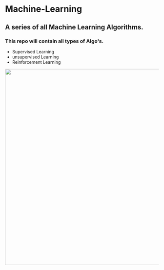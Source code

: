 #  Machine-Learning
## A series of all Machine Learning Algorithms.
###  This repo will contain all types of Algo's.
* Supervised Learning
* unsupervised Learning
*  Reinforcement Learning
<img src="https://i.imgur.com/VbVFAsg.png" width="640">


